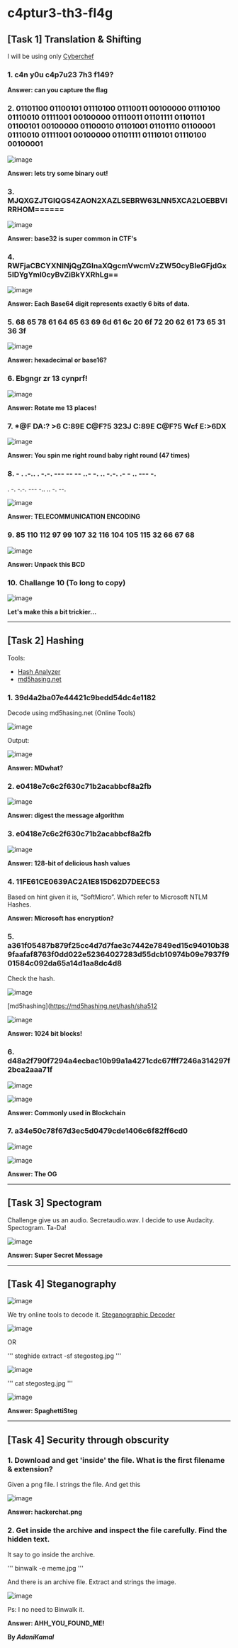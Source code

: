 # c4ptur3-th3-fl4g

## [Task 1] Translation & Shifting

I will be using only [Cyberchef](https://gchq.github.io/CyberChef/)

### 1. c4n y0u c4p7u23 7h3 f149?

**Answer: can you capture the flag**

### 2. 01101100 01100101 01110100 01110011 00100000 01110100 01110010 01111001 00100000 01110011 01101111 01101101 01100101 00100000 01100010 01101001 01101110 01100001 01110010 01111001 00100000 01101111 01110101 01110100 00100001

![image](https://user-images.githubusercontent.com/44063862/82469417-90313e00-9af6-11ea-9436-1a742d551fbf.png)

**Answer: lets try some binary out!**

### 3. MJQXGZJTGIQGS4ZAON2XAZLSEBRW63LNN5XCA2LOEBBVIRRHOM======

![image](https://user-images.githubusercontent.com/44063862/82469511-b48d1a80-9af6-11ea-925e-f611cfc5bcfc.png)

**Answer:  base32 is super common in CTF's**

### 4. RWFjaCBCYXNlNjQgZGlnaXQgcmVwcmVzZW50cyBleGFjdGx5IDYgYml0cyBvZiBkYXRhLg==

![image](https://user-images.githubusercontent.com/44063862/82469527-b7880b00-9af6-11ea-9c3b-4dde1ab274c9.png)

**Answer:  Each Base64 digit represents exactly 6 bits of data.**

### 5. 68 65 78 61 64 65 63 69 6d 61 6c 20 6f 72 20 62 61 73 65 31 36 3f

![image](https://user-images.githubusercontent.com/44063862/82469710-fb7b1000-9af6-11ea-9be7-677b955db69a.png)

**Answer:  hexadecimal or base16?**

### 6. Ebgngr zr 13 cynprf!

![image](https://user-images.githubusercontent.com/44063862/82469813-1d749280-9af7-11ea-8295-89523717ac40.png)

**Answer:  Rotate me 13 places!**

### 7. *@F DA:? >6 C:89E C@F?5 323J C:89E C@F?5 Wcf E:>6DX

![image](https://user-images.githubusercontent.com/44063862/82469899-3aa96100-9af7-11ea-8f1b-7e701c705a29.png)

**Answer:  You spin me right round baby right round (47 times)**

### 8. - . .-.. . -.-. --- -- -- ..- -. .. -.-. .- - .. --- -.
. -. -.-. --- -.. .. -. --.

![image](https://user-images.githubusercontent.com/44063862/82469996-590f5c80-9af7-11ea-834f-c40a44a740d6.png)

**Answer:  TELECOMMUNICATION  ENCODING**

### 9. 85 110 112 97 99 107 32 116 104 105 115 32 66 67 68

![image](https://user-images.githubusercontent.com/44063862/82470063-6f1d1d00-9af7-11ea-8aca-d7b3603017af.png)

**Answer:  Unpack this BCD**

### 10. Challange 10 (To long to copy)

![image](https://user-images.githubusercontent.com/44063862/82470209-a1c71580-9af7-11ea-8cfe-130e6a24f154.png)

**Let's make this a bit trickier...**

_____________________________________________________________________________________________________


## [Task 2] Hashing

Tools:

* [Hash Analyzer]( https://www.tunnelsup.com/hash-analyzer/)
* [md5hasing.net]( https://md5hashing.net/)

### 1. 39d4a2ba07e44421c9bedd54dc4e1182

Decode using md5hasing.net (Online Tools)

![image](https://user-images.githubusercontent.com/44063862/82472420-b5c04680-9afa-11ea-9d51-172d1f1533ef.png)

Output:

![image](https://user-images.githubusercontent.com/44063862/82472424-b8bb3700-9afa-11ea-89a8-97490f463343.png)

**Answer: MDwhat?**

### 2. e0418e7c6c2f630c71b2acabbcf8a2fb

![image](https://user-images.githubusercontent.com/44063862/82472635-12236600-9afb-11ea-9e87-9252ba5bf3b0.png)

**Answer: digest the message algorithm**

### 3. e0418e7c6c2f630c71b2acabbcf8a2fb

![image](https://user-images.githubusercontent.com/44063862/82472888-63cbf080-9afb-11ea-8222-51a55f59008a.png)

**Answer: 128-bit of delicious hash values**

### 4. 11FE61CE0639AC2A1E815D62D7DEEC53

Based on hint given it is, “SoftMicro”. Which refer to Microsoft NTLM Hashes.

**Answer: Microsoft has encryption?**

### 5. a361f05487b879f25cc4d7d7fae3c7442e7849ed15c94010b389faafaf8763f0dd022e52364027283d55dcb10974b09e7937f901584c092da65a14d1aa8dc4d8

Check the hash.

![image](https://user-images.githubusercontent.com/44063862/82640452-338c6b00-9c3d-11ea-91f5-377ec8774988.png)

[md5hashing](https://md5hashing.net/hash/sha512

![image](https://user-images.githubusercontent.com/44063862/82640461-36875b80-9c3d-11ea-80f6-010557478baa.png)

**Answer: 1024 bit blocks!**

### 6. d48a2f790f7294a4ecbac10b99a1a4271cdc67fff7246a314297f2bca2aaa71f

![image](https://user-images.githubusercontent.com/44063862/82640531-5880de00-9c3d-11ea-8891-46d6e0592a6c.png)

![image](https://user-images.githubusercontent.com/44063862/82640535-5ae33800-9c3d-11ea-87a0-6b054d741737.png)

**Answer: Commonly used in Blockchain**

### 7. a34e50c78f67d3ec5d0479cde1406c6f82ff6cd0

![image](https://user-images.githubusercontent.com/44063862/82640607-777f7000-9c3d-11ea-9189-fd77365801d5.png)

![image](https://user-images.githubusercontent.com/44063862/82640615-79493380-9c3d-11ea-97a9-b05486a60e44.png)

**Answer: The OG**
_____________________________________________________________________________________________________


## [Task 3] Spectogram

Challenge give us an audio. Secretaudio.wav. I decide to use Audacity. Spectogram. Ta-Da!

![image](https://user-images.githubusercontent.com/44063862/82640684-98e05c00-9c3d-11ea-8954-2704dd405e5e.png)

**Answer: Super Secret Message**
_____________________________________________________________________________________________________


## [Task 4] Steganography

![image](https://user-images.githubusercontent.com/44063862/82640744-b3b2d080-9c3d-11ea-9a4b-4e260b451cac.png)

We try online tools to decode it. [Steganographic Decoder](https://futureboy.us/stegano/decinput.html)

![image](https://user-images.githubusercontent.com/44063862/82640778-c200ec80-9c3d-11ea-8e1b-268b0de1a6de.png)

OR

'''
steghide extract -sf stegosteg.jpg
'''

![image](https://user-images.githubusercontent.com/44063862/82640783-c3cab000-9c3d-11ea-8c30-a67710178084.png)

'''
cat stegosteg.jpg
'''

![image](https://user-images.githubusercontent.com/44063862/82640787-c5947380-9c3d-11ea-9b77-02db5d2afc67.png)

**Answer: SpaghettiSteg**

_____________________________________________________________________________________________________


## [Task 4] Security through obscurity

### 1.	Download and get 'inside' the file. What is the first filename & extension?

Given a png file. I strings the file. And get this

![image](https://user-images.githubusercontent.com/44063862/82640929-1015f000-9c3e-11ea-8c2d-67002faed730.png)

**Answer: hackerchat.png**

### 2.	Get inside the archive and inspect the file carefully. Find the hidden text.
It say to go inside the archive.

'''
binwalk -e meme.jpg
'''

And there is an archive file. Extract and strings the image.

![image](https://user-images.githubusercontent.com/44063862/82640935-11471d00-9c3e-11ea-9af4-ce98830764cd.png)

Ps: I no need to Binwalk it.

**Answer: AHH_YOU_FOUND_ME!**



**By _AdaniKamal_**
